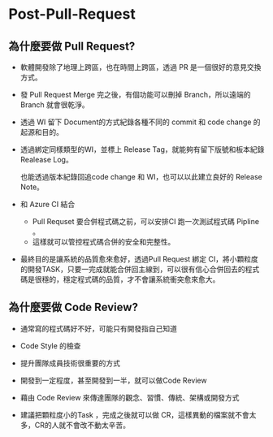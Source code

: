 # Post-Pull-Request
## 為什麼要做 Pull Request?

- 軟體開發除了地理上跨區，也在時間上跨區，透過 PR 是一個很好的意見交換方式。

- 發 Pull Request Merge 完之後，有個功能可以刪掉 Branch，所以遠端的 Branch 就會很乾淨。

- 透過 WI 留下 Document的方式紀錄各種不同的 commit 和 code change 的 起源和目的。

- 透過綁定同樣類型的WI，並標上 Release Tag，就能夠有留下版號和板本紀錄 Realease Log。

    也能透過版本紀錄回追code change 和 WI，也可以以此建立良好的 Release Note。

- 和 Azure CI 結合

    - Pull Requset 要合併程式碼之前，可以安排CI 跑一次測試程式碼 Pipline 。
    - 這樣就可以管控程式碼合併的安全和完整性。

- 最終目的是讓系統的品質愈來愈好，透過Pull Request 綁定 CI，將小顆粒度的開發TASK，只要一完成就能合併回主線到，可以很有信心合併回去的程式碼是很穩的，穩定程式碼的品質，才不會讓系統衝突愈來愈大。

    

## 為什麼要做 Code Review?

- 通常寫的程式碼好不好，可能只有開發指自己知道

- Code Style 的檢查

- 提升團隊成員技術很重要的方式

- 開發到一定程度，甚至開發到一半，就可以做Code Review
- 藉由 Code Review 來傳達團隊的觀念、習慣、傳統、架構或開發方式
- 建議把顆粒度小的Task ，完成之後就可以做 CR，這樣異動的檔案就不會太多，CR的人就不會改不動太辛苦。

